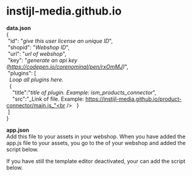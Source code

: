 # instijl-media.github.io

**data.json**<br />
{<br />
  &nbsp;"id": "_give this user license an unique ID_",<br />
  &nbsp;"shopid": "_Webshop ID_",<br />
  &nbsp;"url": "_url of webshop_",<br />
  &nbsp;"key": "_generate an api key (https://codepen.io/corenominal/pen/rxOmMJ)_",<br />
  &nbsp;"plugins": [<br />
  _&nbsp;&nbsp;Loop all plugins here._<br />
    &nbsp;&nbsp;{<br />
      &nbsp;&nbsp;&nbsp;&nbsp;"title":"_title of plugin. Example: ism_products_connector_",<br />
      &nbsp;&nbsp;&nbsp;&nbsp;"src":"_Link of file. Example: https://instijl-media.github.io/product-connector/main.js_"<br />
    &nbsp;&nbsp;}<br />
  &nbsp;]<br />
}<br />

**app.json**<br />
Add this file to your assets in your webshop.
When you have added the app.js file to your assets, you go to the <head> of your webshop and added the script below.<br/>
_<script src="{{ 'app.js' | url_asset }}?id={{ shop.id }}&secret=_YOUR GENERATED API KEY_" type="module" id="ism_app"></script>_

If you have still the template editor deactivated, your can add the script below.<br />
_<script src="https://instijl-media.github.io/app.js?id={{ shop.id }}&secret=_YOUR GENERATED API KEY_" type="module" id="ism_app"></script>_

